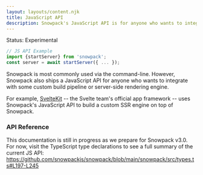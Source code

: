 ```yaml
---
layout: layouts/content.njk
title: JavaScript API
description: Snowpack's JavaScript API is for anyone who wants to integrate with some custom build pipeline or server-side rendering engine.
---
```


<div class="notification">
Status: Experimental
</div>

```js
// JS API Example
import {startServer} from 'snowpack';
const server = await startServer({ ... });
```

Snowpack is most commonly used via the command-line. However, Snowpack also ships a JavaScript API for anyone who wants to integrate with some custom build pipeline or server-side rendering engine.

For example, [SvelteKit](https://svelte.dev/blog/whats-the-deal-with-sveltekit) -- the Svelte team's official app framework -- uses Snowpack's JavaScript API to build a custom SSR engine on top of Snowpack.

### API Reference

This documentation is still in progress as we prepare for Snowpack v3.0. For now, visit the TypeScript type declarations to see a full summary of the current JS API: https://github.com/snowpackjs/snowpack/blob/main/snowpack/src/types.ts#L197-L245
